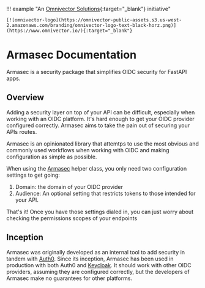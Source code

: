 !!! example "An [Omnivector Solutions](https://www.omnivector.io/){:target="_blank"} initiative"

    [![omnivector-logo](https://omnivector-public-assets.s3.us-west-2.amazonaws.com/branding/omnivector-logo-text-black-horz.png)](https://www.omnivector.io/){:target="_blank"}


# Armasec Documentation

Armasec is a security package that simplifies OIDC security for FastAPI apps.


## Overview

Adding a security layer on top of your API can be difficult, especially when working with an OIDC
platform. It's hard enough to get your OIDC provider configured correctly. Armasec aims to take the
pain out of securing your APIs routes.

Armasec is an opinionated library that attemtps to use the most obvious and commonly used workflows
when working with OIDC and making configuration as simple as possible.

When using the
[Armasec](https://github.com/omnivector-solutions/armasec/blob/main/armasec/armasec.py) helper
class, you only need two configuration settings to get going:

1. Domain: the domain of your OIDC provider
2. Audience: An optional setting that restricts tokens to those intended for your API.

That's it! Once you have those settings dialed in, you can just worry about checking the permissions
scopes of your endpoints


## Inception

Armasec was originally developed as an internal tool to add security in tandem with
[Auth0](https://auth0.com/). Since its inception, Armasec has been used in production with both
Auth0 and [Keycloak](https://www.keycloak.org/). It should work with other OIDC providers, assuming
they are configured correctly, but the developers of Armasec make no guarantees for other platforms.
